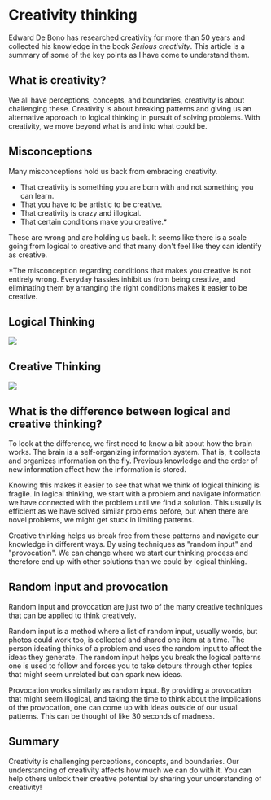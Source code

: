 # Creativity thinking

Edward De Bono has researched creativity for more than 50 years and collected his knowledge in the book *Serious creativity*. This article is a summary of some of the key points as I have come to understand them.

## What is creativity?
We all have perceptions, concepts, and boundaries, creativity is about challenging these. Creativity is about breaking patterns and giving us an alternative approach to logical thinking in pursuit of solving problems. With creativity, we move beyond what is and into what could be. 

## Misconceptions
Many misconceptions hold us back from embracing creativity.
- That creativity is something you are born with and not something you can learn. 
- That you have to be artistic to be creative. 
- That creativity is crazy and illogical. 
- That certain conditions make you creative.*

These are wrong and are holding us back. It seems like there is a scale going from logical to creative and that many don't feel like they can identify as creative. 

*The misconception regarding conditions that makes you creative is not entirely wrong. Everyday hassles inhibit us from being creative, and eliminating them by arranging the right conditions makes it easier to be creative. 

<div>
<span style="width:50%;">
  <h2>Logical Thinking</h2>
<img style="max-width:100%;" src="https://dagfrode.no/artikler/jul/serious-creativity/logical-thinking.png"/>
</span>

<span style="width:50%;">
  <h2>Creative Thinking</h2>
<img style="max-width:100%;" src="https://dagfrode.no/artikler/jul/serious-creativity/creative-thinking.png"/>
</span>
</div>

## What is the difference between logical and creative thinking?
To look at the difference, we first need to know a bit about how the brain works. 
The brain is a self-organizing information system. That is, it collects and organizes information on the fly. Previous knowledge and the order of new information affect how the information is stored.

Knowing this makes it easier to see that what we think of logical thinking is fragile. In logical thinking, we start with a problem and navigate information we have connected with the problem until we find a solution. This usually is efficient as we have solved similar problems before, but when there are novel problems, we might get stuck in limiting patterns. 

Creative thinking helps us break free from these patterns and navigate our knowledge in different ways. By using techniques as "random input" and "provocation". We can change where we start our thinking process and therefore end up with other solutions than we could by logical thinking. 


## Random input and provocation
Random input and provocation are just two of the many creative techniques that can be applied to think creatively.

Random input is a method where a list of random input, usually words, but photos could work too, is collected and shared one item at a time. The person ideating thinks of a problem and uses the random input to affect the ideas they generate. The random input helps you break the logical patterns one is used to follow and forces you to take detours through other topics that might seem unrelated but can spark new ideas.

Provocation works similarly as random input. By providing a provocation that might seem illogical, and taking the time to think about the implications of the provocation, one can come up with ideas outside of our usual patterns. This can be thought of like 30 seconds of madness. 

## Summary
Creativity is challenging perceptions, concepts, and boundaries. Our understanding of creativity affects how much we can do with it. You can help others unlock their creative potential by sharing your understanding of creativity!



